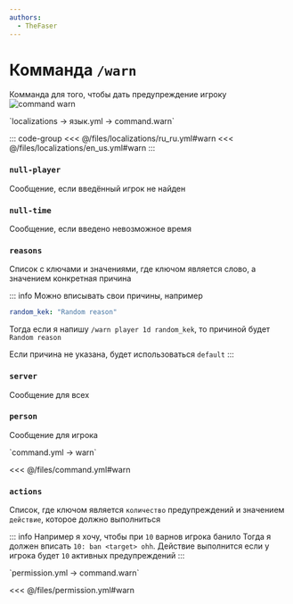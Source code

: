 ```yaml
---
authors:
  - TheFaser
---
```


# Комманда `/warn`

Комманда для того, чтобы дать предупреждение игроку
![command warn](/commandwarn.png)

[//]: # (localization)
<!--@include: @/parts/words.md#localization--> 
<!--@include: @/parts/words.md#path--> `localizations → язык.yml → command.warn`

<!--@include: @/parts/words.md#default--> 

::: code-group
<<< @/files/localizations/ru_ru.yml#warn
<<< @/files/localizations/en_us.yml#warn
:::

### `null-player`

Сообщение, если введённый игрок не найден

### `null-time`

Сообщение, если введено невозможное время

### `reasons`

Список с ключами и значениями, где ключом является слово, а значением конкретная причина

::: info Можно вписывать свои причины, например
```yaml
random_kek: "Random reason"
```
Тогда если я напишу `/warn player 1d random_kek`, то причиной будет `Random reason`

Если причина не указана, будет использоваться `default`
:::

### `server`

Сообщение для всех

### `person`

Сообщение для игрока

[//]: # (command.yml)
<!--@include: @/parts/words.md#setting-->
<!--@include: @/parts/words.md#path--> `command.yml → warn`

<!--@include: @/parts/words.md#default-->
<<< @/files/command.yml#warn

<!--@include: @/parts/enable.md-->
<!--@include: @/parts/suggestOfflinePlayers.md-->
<!--@include: @/parts/range.md-->
<!--@include: @/parts/aliases.md-->

### `actions`

Список, где ключом является `количество` предупреждений и значением `действие`, которое должно выполниться

::: info Например я хочу, чтобы при `10` варнов игрока банило
Тогда я должен вписать `10: ban <target> ohh`. Действие выполнится если у игрока будет `10` активных предупреждений
:::

<!--@include: @/parts/destination.md-->
<!--@include: @/parts/cooldown.md-->
<!--@include: @/parts/sound.md-->

[//]: # (permission.yml)
<!--@include: @/parts/words.md#permission-->
<!--@include: @/parts/words.md#path--> `permission.yml → command.warn`

<!--@include: @/parts/words.md#default-->
<<< @/files/permission.yml#warn

<!--@include: @/parts/permission/permissionTier3.md-->
<!--@include: @/parts/permission/cooldown.md-->
<!--@include: @/parts/permission/sound.md-->

